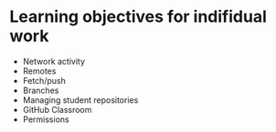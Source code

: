 # Learning objectives for indifidual work

* Network activity
* Remotes
* Fetch/push
* Branches
* Managing student repositories
* GitHub Classroom
* Permissions
